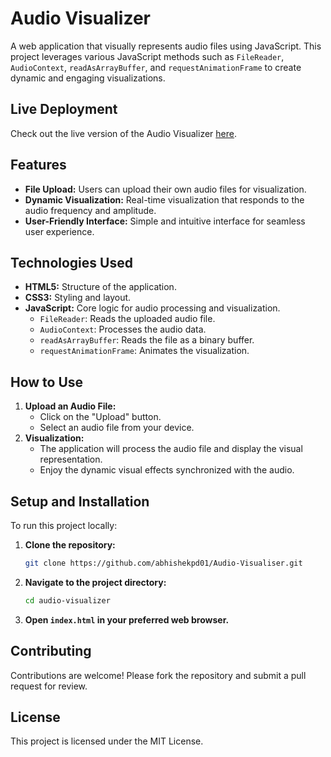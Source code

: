 Audio Visualizer
================

A web application that visually represents audio files using JavaScript. This project leverages various JavaScript methods such as `FileReader`, `AudioContext`, `readAsArrayBuffer`, and `requestAnimationFrame` to create dynamic and engaging visualizations.

Live Deployment
---------------

Check out the live version of the Audio Visualizer [here](#https://abhishekpd01.github.io/Audio-Visualiser/).

Features
--------

* **File Upload:** Users can upload their own audio files for visualization.
* **Dynamic Visualization:** Real-time visualization that responds to the audio frequency and amplitude.
* **User-Friendly Interface:** Simple and intuitive interface for seamless user experience.

Technologies Used
-----------------

* **HTML5:** Structure of the application.
* **CSS3:** Styling and layout.
* **JavaScript:** Core logic for audio processing and visualization.
    * `FileReader`: Reads the uploaded audio file.
    * `AudioContext`: Processes the audio data.
    * `readAsArrayBuffer`: Reads the file as a binary buffer.
    * `requestAnimationFrame`: Animates the visualization.

How to Use
----------

1. **Upload an Audio File:**
    * Click on the "Upload" button.
    * Select an audio file from your device.
2. **Visualization:**
    * The application will process the audio file and display the visual representation.
    * Enjoy the dynamic visual effects synchronized with the audio.

Setup and Installation
----------------------

To run this project locally:

1. **Clone the repository:**
    ```bash
    git clone https://github.com/abhishekpd01/Audio-Visualiser.git
    ```
2. **Navigate to the project directory:**
    ```bash
    cd audio-visualizer
    ```
3. **Open `index.html` in your preferred web browser.**

Contributing
------------

Contributions are welcome! Please fork the repository and submit a pull request for review.

License
-------

This project is licensed under the MIT License.

